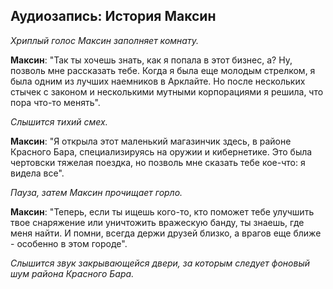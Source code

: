 ## Аудиозапись: История Максин

_Хриплый голос Максин заполняет комнату._

**Максин**: "Так ты хочешь знать, как я попала в этот бизнес, а? Ну, позволь мне рассказать тебе. Когда я была еще молодым стрелком, я была одним из лучших наемников в Арклайте. Но после нескольких стычек с законом и несколькими мутными корпорациями я решила, что пора что-то менять".

_Слышится тихий смех._

**Максин**: "Я открыла этот маленький магазинчик здесь, в районе Красного Бара, специализируясь на оружии и кибернетике. Это была чертовски тяжелая поездка, но позволь мне сказать тебе кое-что: я видела все".

_Пауза, затем Максин прочищает горло._

**Максин**: "Теперь, если ты ищешь кого-то, кто поможет тебе улучшить твое снаряжение или уничтожить вражескую банду, ты знаешь, где меня найти. И помни, всегда держи друзей близко, а врагов еще ближе - особенно в этом городе".

_Слышится звук закрывающейся двери, за которым следует фоновый шум района Красного Бара._
